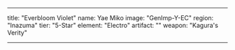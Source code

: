 ---

title: "Everbloom Violet"
name: Yae Miko
image: "GenImp-Y-EC"
region: "Inazuma"
tier: "5-Star"
element: "Electro"
artifact: ""
weapon: "Kagura's Verity"

---